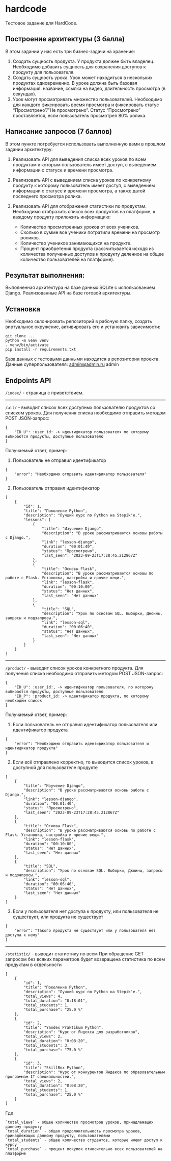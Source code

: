 # hardcode
Тестовое задание для HardCode.

## Построение архитектуры (3 балла)
В этом задании у нас есть три бизнес-задачи на хранение:
1. Создать сущность продукта. У продукта должен быть владелец. Необходимо добавить сущность для сохранения доступов к продукту для пользователя.
2. Создать сущность урока. Урок может находиться в нескольких продуктах одновременно. В уроке должна быть базовая информация: название, ссылка на видео, длительность просмотра (в секундах).
3. Урок могут просматривать множество пользователей. Необходимо для каждого фиксировать время просмотра и фиксировать статус “Просмотрено”/”Не просмотрено”. Статус “Просмотрено” проставляется, если пользователь просмотрел 80% ролика.

## Написание запросов (7 баллов)
В этом пункте потребуется использовать выполненную вами в прошлом задании архитектуру:
1. Реализовать API для выведения списка всех уроков по всем продуктам к которым пользователь имеет доступ, с выведением информации о статусе и времени просмотра.
2. Реализовать API с выведением списка уроков по конкретному продукту к которому пользователь имеет доступ, с выведением информации о статусе и времени просмотра, а также датой последнего просмотра ролика.
3. Реализовать API для отображения статистики по продуктам. Необходимо отобразить список всех продуктов на платформе, к каждому продукту приложить информацию:

	- Количество просмотренных уроков от всех учеников.
	- Сколько в сумме все ученики потратили времени на просмотр роликов.
	- Количество учеников занимающихся на продукте.
	- Процент приобретения продукта (рассчитывается исходя из количества полученных доступов к продукту деленное на общее количество пользователей на платформе).


## Результат выполнения:
Выполненная архитектура на базе данных SQLite с использованием Django.
Реализованные API на базе готовой архитектуры.

## Установка
Необходимо склонировать репозиторий в рабочую папку, создать виртуальное окружение, активировать его и установить зависимости:
```
git clone ...
python -m venv venv
. venv/bin/activate
pip install -r requirements.txt
```
База данных с тестовыми данными находится в репозитории проекта. Данные суперпользователя: admin@admin.ru admin

## Endpoints API

`/index/` - страница с приветствием.

---

`/all/` - выводит список всех доступных пользователю продуктов со списком уроков.
Для получения списка необходимо отправить методом POST JSON-запрос:
```
{
	"ID_U": :user_id: -> идентификатор пользователя по которому выбираются продукты, доступные пользователю
}
```
Получаемый ответ, пример:
1. Пользователь не отправил идентификатор
```
{
    "error": "Необходимо отправить идентификатор пользователя"
}
```
2. Пользователь отправил идентификатор
```
[
    {
        "id": 1,
        "title": "Поколение Python",
        "description": "Лучший курс по Python на Stepik'e.",
        "lessons": [
            {
                "title": "Изучение Django",
                "description": "В уроке рассматриваются основы работы с Django.",
                "link": "lesson-django",
                "duration": "00:01:40",
                "status": "Просмотрено",
                "last_seen": "2023-09-23T17:28:45.212867Z"
            },
            {
                "title": "Основы Flask",
                "description": "В уроке рассматриваются основы по работе с Flask. Установка, настройка и прочие вещи.",
                "link": "lesson-flask",
                "duration": "00:10:00",
                "status": "Нет данных",
                "last_seen": "Нет данных"
            },
            {
                "title": "SQL",
                "description": "Урок по основам SQL. Выборки, Джоины, запросы и подзапросы.",
                "link": "lesson-sql",
                "duration": "00:06:40",
                "status": "Нет данных",
                "last_seen": "Нет данных"
            }
        ]
    }
]
```

---

`/product/` - выводит список уроков конкретного продукта.
Для получения списка необходимо отправить методом POST JSON-запрос:

```
{
	"ID_U": :user_id:, -> идентификатор пользователя, по которому выбираются продукты, доступные пользователю
	"ID_P": :product_id: -> идентификатор продукта, по которому необходим список
}
```
Получаемый ответ, пример:
1. Если пользователь не отправил идентификатор пользователя или идентификатор продукта
```
{
    "error": "Необходимо отправить идентификатор пользователя и идентификатор продукта"
}
```
2. Если всё отправлено корректно, то выводится список уроков, в доступной для пользователе продукте
```
[
    {
        "title": "Изучение Django",
        "description": "В уроке рассматриваются основы работы с Django.",
        "link": "lesson-django",
        "duration": "00:01:40",
        "status": "Просмотрено",
        "last_seen": "2023-09-23T17:28:45.212867Z"
    },
    {
        "title": "Основы Flask",
        "description": "В уроке рассматриваются основы по работе с Flask. Установка, настройка и прочие вещи.",
        "link": "lesson-flask",
        "duration": "00:10:00",
        "status": "Нет данных",
        "last_seen": "Нет данных"
    },
    {
        "title": "SQL",
        "description": "Урок по основам SQL. Выборки, Джоины, запросы и подзапросы.",
        "link": "lesson-sql",
        "duration": "00:06:40",
        "status": "Нет данных",
        "last_seen": "Нет данных"
    }
]
```
3. Если у пользователя нет доступа к продукту, или пользователя не существует, или продукта не существует
```
{
    "error": "Такого продукта не существует или у пользователя нет доступа к нему"
}
```

---

`/statistic/` - выводит статистику по всем
При обращение GET запросом без всяких параметров будет возвращена статистика по всем продуктам в отдельности
```
[
    {
        "id": 1,
        "title": "Поколение Python",
        "description": "Лучший курс по Python на Stepik'e.",
        "total_views": 4,
        "total_duration": "0:18:01",
        "total_students": 1,
        "total_purchase": "25.0 %"
    },
    {
        "id": 2,
        "title": "Yandex Praktikum Python",
        "description": "Курс от Яндекса для разработчиков",
        "total_views": 2,
        "total_duration": "0:08:20",
        "total_students": 3,
        "total_purchase": "75.0 %"
    },
    {
        "id": 3,
        "title": "SkillBox Python",
        "description": "Курс от конкурентов Яндекса по образовательным программам IT специальностей.",
        "total_views": 2,
        "total_duration": "0:08:20",
        "total_students": 1,
        "total_purchase": "25.0 %"
    }
]
```

Где

	`total_views` - общее количество просмотров уроков, принадлежащих данному продукту
	`total_duration` - общая продолжительность просмотра уроков, принадлежащих данному продукту, пользователями
	`total_students` - общее количество студентов, которые имеют доступ к курсу
	`total_purchase` - процент покупок относительно всех пользователей на платформе

